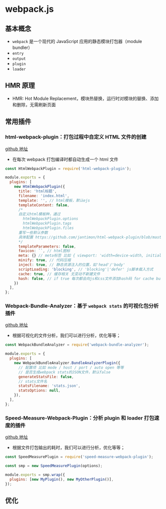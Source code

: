 # webpack.js

## 基本概念

- `webpack` 是一个现代的 JavaScript 应用的静态模块打包器（module bundler）
- `entry`
- `output`
- `plugin`
- `loader`

## HMR 原理

- HMR: Hot Module Replacement，模块热替换，运行时对模块的替换、添加和删除，无需刷新页面

## 常用插件

### html-webpack-plugin：打包过程中自定义 HTML 文件的创建

[github 地址](https://github.com/jantimon/html-webpack-plugin)

- 在每次 webpack 打包编译时都自动生成一个 html 文件

```javascript
const HtmlWebpackPlugin = require('html-webpack-plugin');

module.exports = {
  plugins: [
    new HtmlWebpackPlugin({
      title: 'html标题',
      filename: 'index.html',
      template: '', // html模板，默认ejs
      templateContent: false,
      /*
      自定义html模板种，通过
        htmlWebpackPlugin.options
        htmlWebpackPlugin.tags
        htmlWebpackPlugin.files
      重写一些默认参数
      具体配置 https://github.com/jantimon/html-webpack-plugin/blob/master/examples/template-parameters/webpack.config.js
      */
      templateParameters: false,
      favicon: ``, // html图标
      meta: {} // meta标签 比如 { viewport: 'width=device-width, initial-scale=1, shrink-to-fit=no' }
      minify: true, // 代码压缩
      inject: true, // 静态资源注入的位置，如'head'/'body'
      scriptLoading: 'blocking', // 'blocking'|'defer' js脚本载入方式
      cache: true, // 缓存相关 无变动不新建文件
      hash: false, // if true 每次都会向js和css文件添加hash码 for cache busting 强制不缓存
    })
  ],
};
```

### Webpack-Bundle-Analyzer：基于 `webpack stats` 的可视化包分析插件

[github 地址](https://github.com/webpack-contrib/webpack-bundle-analyzer)

- 根据可视化的文件分析，我们可以进行分析，优化等等；

```javascript
const WebpackBundleAnalyzer = require('webpack-bundle-analyzer');

module.exports = {
  plugins: [
    new WebpackBundleAnalyzer.BundleAnalyzerPlugin({
      // 配置项 比如 mode / host / port / auto open 等等
      // 是否生成webpack stats的JSON文件，默认false
      generateStatsFile: false,
      // stats文件名
      statsFilename: 'stats.json',
      statsOptions: null,
    }),
  ],
};
```

### Speed-Measure-Webpack-Plugin：分析 plugin 和 loader 打包速度的插件

[github 地址](https://github.com/stephencookdev/speed-measure-webpack-plugin)

- 根据文件打包输出的耗时，我们可以进行分析，优化等等；

```javascript
const SpeedMeasurePlugin = require('speed-measure-webpack-plugin');

const smp = new SpeedMeasurePlugin(options);

module.exports = smp.wrap({
  plugins: [new MyPlugin(), new MyOtherPlugin()],
});
```

## 优化
